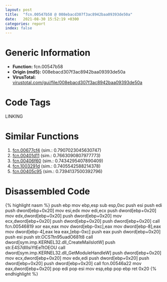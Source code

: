 ```yaml
---
layout: post
title:  "fcn.00547b58 @ 008ebacd307f3ac8942baa09393de50a"
date:   2021-08-30 15:52:19 +0300
categories: report
index: false
---
```


# Generic Information
- **Function:** fcn.00547b58
- **Origin (md5):** 008ebacd307f3ac8942baa09393de50a
- **VirusTotal:** [virustotal.com/gui/file/008ebacd307f3ac8942baa09393de50a][virustotal_ref]

# Code Tags
<span class="tag" id="LINKING">LINKING</span>


# Similar Functions

1. [fcn.00677cf4][similar_1_ref] (sim.: 0.7907023045630747)
2. [fcn.00401d11][similar_2_ref] (sim.: 0.7663090807977773)
3. [fcn.00406f60][similar_3_ref] (sim.: 0.7434295407890409)
4. [fcn.1003291d][similar_4_ref] (sim.: 0.7405542588214378)
5. [fcn.00405c95][similar_5_ref] (sim.: 0.7394137500392796)


# Disassembled Code

{% highlight nasm %}
push ebp
mov ebp,esp
sub esp,0xc
push esi
push edi
push dword[ebp+0x20]
mov esi,edx
mov edi,ecx
push dword[ebp+0x20]
mov edx,dword[ebp+0x20]
push dword[ebp+0x20]
mov ecx,dword[ebp+0x20]
push dword[ebp+0x20]
push dword[ebp+0x20]
call fcn.00546819
xor eax,eax
mov dword[ebp-0xc],eax
mov dword[ebp-8],eax
mov dword[ebp-4],eax
lea eax,[ebp-0xc]
push eax
push dword[ebp+0x20]
push esi
push str.OCSTtn95uadO681t8
call dword[sym.imp.KERNEL32.dll_CreateMailslotW]
push str.E4S7dllIsiYtEeTtOEOU
call dword[sym.imp.KERNEL32.dll_GetModuleHandleW]
push dword[ebp+0x20]
mov ecx,dword[ebp+0x20]
mov edx,edi
push dword[ebp+0x20]
push dword[ebp+0x20]
push dword[ebp+0x20]
call fcn.00546a22
mov eax,dword[ebp+0x20]
pop edi
pop esi
mov esp,ebp
pop ebp
ret 0x20
{% endhighlight %}


[similar_1_ref]: /report/fcn.00677cf4@3ea8e9c55e713ee4d068576585ceafcc
[similar_2_ref]: /report/fcn.00401d11@1123b7aa5760238fe93045e585b8234c
[similar_3_ref]: /report/fcn.00406f60@ba86269e5231930ee4def4088ddb8d19
[similar_4_ref]: /report/fcn.1003291d@3785b40cea34bd176ce2c160dcf987f8
[similar_5_ref]: /report/fcn.00405c95@f7fdde1e34169179beb179f5c2c38adb
[virustotal_ref]: https://www.virustotal.com/gui/file/008ebacd307f3ac8942baa09393de50a